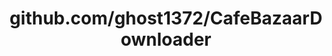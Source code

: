 ---
layout: post
title: github.com/ghost1372/CafeBazaarDownloader
categories: link
tags: [انگلیسی, گیت‌هاب, برنامه‌نویسی]
---